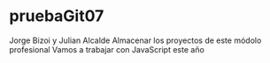 # pruebaGit07
Jorge Bizoi y Julian Alcalde
Almacenar los proyectos de este módolo profesional
Vamos a trabajar con JavaScript este año
